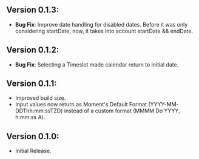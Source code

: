 ## Version 0.1.3:
* **Bug Fix**: Improve date handling for disabled dates. Before it was only considering startDate, now, it takes into account startDate && endDate.

## Version 0.1.2:
* **Bug Fix**: Selecting a Timeslot made calendar return to initial date.

## Version 0.1.1:
* Improved build size.
* Input values now return as Moment's Default Format (YYYY-MM-DDThh:mm:ssTZD) instead of a custom format (MMMM Do YYYY, h:mm:ss A).

## Version 0.1.0:
* Initial Release.
